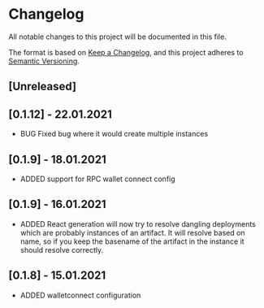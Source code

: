 # Changelog

All notable changes to this project will be documented in this file.

The format is based on [Keep a Changelog](https://keepachangelog.com/en/1.0.0/),
and this project adheres to [Semantic Versioning](https://semver.org/spec/v2.0.0.html).

## [Unreleased]

## [0.1.12] - 22.01.2021

- BUG Fixed bug where it would create multiple instances

## [0.1.9] - 18.01.2021

- ADDED support for RPC wallet connect config

## [0.1.9] - 16.01.2021

- ADDED React generation will now try to resolve dangling deployments which are probably instances of an artifact. It will resolve based on name, so if you keep the basename of the artifact in the instance it should resolve correctly.

## [0.1.8] - 15.01.2021

- ADDED walletconnect configuration
